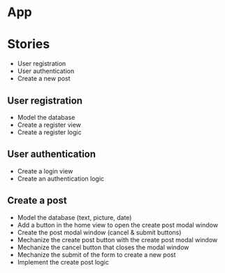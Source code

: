 # App

# Stories

- User registration
- User authentication
- Create a new post

## User registration

- Model the database
- Create a register view
- Create a register logic

## User authentication

- Create a login view
- Create an authentication logic

## Create a post

- Model the database (text, picture, date)
- Add a button in the home view to open the create post modal window
- Create the post modal window (cancel & submit buttons)
- Mechanize the create post button with the create post modal window
- Mechanize the cancel button that closes the modal window
- Mechanize the submit of the form to create a new post
- Implement the create post logic